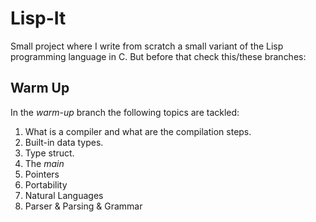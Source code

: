 # Lisp-It

Small project where I write from scratch a small variant of the Lisp programming language in C. But before that check this/these branches:

## Warm Up

In the *warm-up* branch the following topics are tackled:

1. What is a compiler and what are the compilation steps.
2. Built-in data types.
3. Type struct.
4. The *main*
5. Pointers
6. Portability
7. Natural Languages
8. Parser & Parsing & Grammar
